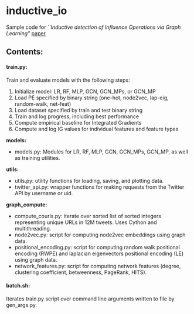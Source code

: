 # inductive_io

Sample code for _``Inductive detection of Influence Operations via Graph Learning"_ [paper](https://arxiv.org/abs/2305.16544)

## Contents:

#### train.py:   
Train and evaluate models with the following steps:
1. Initialize model: LR, RF, MLP, GCN, GCN_MPs, or GCN_MP
2. Load PE specified by binary string (one-hot, node2vec, lap-eig, random-walk, net-feat)
3. Load dataset specified by train and test binary string
4. Train and log progress, including best performance
5. Compute empirical baseline for Integrated Gradients 
6. Compute and log IG values for individual features and feature types

**models:**

* models.py: Modules for LR, RF, MLP, GCN, GCN_MPs, GCN_MP, as well as training utilities.
  
**utils:**

* utils.py: utility functions for loading, saving, and plotting data.
* twitter_api.py: wrapper functions for making requests from the Twitter API by username or uid.

**graph_compute:**

* compute_courls.py: iterate over sorted list of sorted integers representing unique URLs in 12M tweets. Uses Cython and multithreading. 
* node2vec.py: script for computing node2vec embeddings using graph data.
* positional_encoding.py: script for computing random walk positional encoding (RWPE) and laplacian eigenvectors positional encoding (LE) using graph data.
* network_features.py: script for computing network features (degree, clustering coefficient, betweenness, PageRank, HITS).

#### batch.sh: 

Iterates train.py script over command line arguments written to file by gen_args.py.
